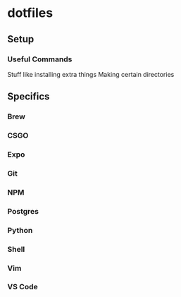 # dotfiles

## Setup

### Useful Commands

Stuff like installing extra things
Making certain directories

## Specifics

### Brew

### CSGO

### Expo

### Git

### NPM

### Postgres

### Python

### Shell

### Vim

### VS Code
